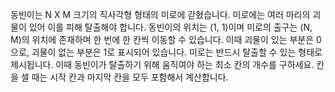 동빈이는 N X M 크기의 직사각형 형태의 미로에 갇혔습니다. 미로에는 여러 마리의 괴물이 있어 이를 피해
탈출해야 합니다.
동빈이의 위치는 (1, 1)이며 미로의 출구는 (N, M)의 위치에 존재하며 한 번에 한 칸씩 이동할 수 있습니다.
이때 괴물이 있는 부분은 0으로, 괴물이 없는 부분은 1로 표시되어 있습니다. 미로는 반드시 탈출할 수 있는
형태로 제시됩니다.
이때 동빈이가 탈출하기 위해 움직여야 하는 최소 칸의 개수를 구하세요. 칸을 셀 때는 시작 칸과 마지막 칸을
모두 포함해서 계산합니다.
